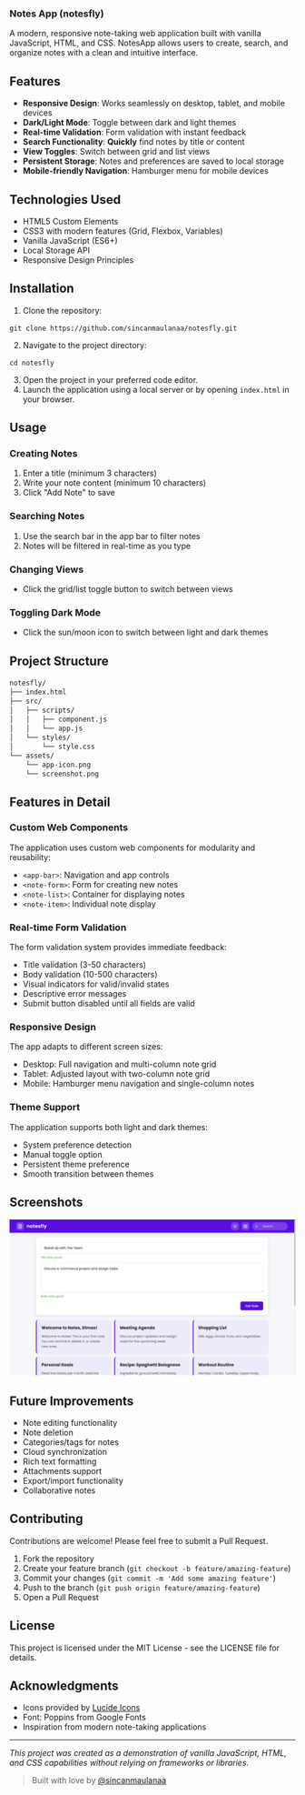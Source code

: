 ### Notes App (notesfly)

A modern, responsive note-taking web application built with vanilla JavaScript, HTML, and CSS. NotesApp allows users to create, search, and organize notes with a clean and intuitive interface.

## Features

- **Responsive Design**: Works seamlessly on desktop, tablet, and mobile devices
- **Dark/Light Mode**: Toggle between dark and light themes
- **Real-time Validation**: Form validation with instant feedback
- **Search Functionality**: **Quickly** find notes by title or content
- **View Toggles**: Switch between grid and list views
- **Persistent Storage**: Notes and preferences are saved to local storage
- **Mobile-friendly Navigation**: Hamburger menu for mobile devices

## Technologies Used

- HTML5 Custom Elements
- CSS3 with modern features (Grid, Flexbox, Variables)
- Vanilla JavaScript (ES6+)
- Local Storage API
- Responsive Design Principles

## Installation

1. Clone the repository:

```shellscript
git clone https://github.com/sincanmaulanaa/notesfly.git
```

2. Navigate to the project directory:

```shellscript
cd notesfly
```

3. Open the project in your preferred code editor.
4. Launch the application using a local server or by opening `index.html` in your browser.

## Usage

### Creating Notes

1. Enter a title (minimum 3 characters)
2. Write your note content (minimum 10 characters)
3. Click "Add Note" to save

### Searching Notes

1. Use the search bar in the app bar to filter notes
2. Notes will be filtered in real-time as you type

### Changing Views

- Click the grid/list toggle button to switch between views

### Toggling Dark Mode

- Click the sun/moon icon to switch between light and dark themes

## Project Structure

```plaintext
notesfly/
├── index.html
├── src/
│   ├── scripts/
│   │   ├── component.js
│   │   └── app.js
│   └── styles/
│       └── style.css
└── assets/
    └── app-icon.png
    └── screenshot.png
```

## Features in Detail

### Custom Web Components

The application uses custom web components for modularity and reusability:

- `<app-bar>`: Navigation and app controls
- `<note-form>`: Form for creating new notes
- `<note-list>`: Container for displaying notes
- `<note-item>`: Individual note display

### Real-time Form Validation

The form validation system provides immediate feedback:

- Title validation (3-50 characters)
- Body validation (10-500 characters)
- Visual indicators for valid/invalid states
- Descriptive error messages
- Submit button disabled until all fields are valid

### Responsive Design

The app adapts to different screen sizes:

- Desktop: Full navigation and multi-column note grid
- Tablet: Adjusted layout with two-column note grid
- Mobile: Hamburger menu navigation and single-column notes

### Theme Support

The application supports both light and dark themes:

- System preference detection
- Manual toggle option
- Persistent theme preference
- Smooth transition between themes

## Screenshots

![Desktop Version](src/assets/screenshot.png)

## Future Improvements

- Note editing functionality
- Note deletion
- Categories/tags for notes
- Cloud synchronization
- Rich text formatting
- Attachments support
- Export/import functionality
- Collaborative notes

## Contributing

Contributions are welcome! Please feel free to submit a Pull Request.

1. Fork the repository
2. Create your feature branch (`git checkout -b feature/amazing-feature`)
3. Commit your changes (`git commit -m 'Add some amazing feature'`)
4. Push to the branch (`git push origin feature/amazing-feature`)
5. Open a Pull Request

## License

This project is licensed under the MIT License - see the LICENSE file for details.

## Acknowledgments

- Icons provided by [Lucide Icons](https://lucide.dev/)
- Font: Poppins from Google Fonts
- Inspiration from modern note-taking applications

---

_This project was created as a demonstration of vanilla JavaScript, HTML, and CSS capabilities without relying on frameworks or libraries._

> Built with love by [@sincanmaulanaa](https://github.com/sincanmaulanaa)
